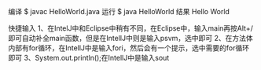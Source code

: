 编译
$ javac HelloWorld.java
运行
$ java HelloWorld
结果
Hello World

快捷输入
1、在IntelJ中和Eclipse中稍有不同，在Eclipse中，输入main再按Alt+/即可自动补全main函数，但是在IntellJ中则是输入psvm，选中即可
2、在方法体内部有for循环，在IntellJ中是输入fori，然后会有一个提示，选中需要的for循环即可
3、System.out.println();在IntellJ中是输入sout
